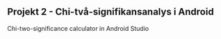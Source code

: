## Projekt 2 - Chi-två-signifikansanalys i Android

Chi-two-significance calculator in Android Studio
